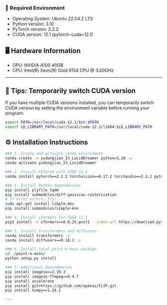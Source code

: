 
### 🚀 Required Environment
- Operating System: Ubuntu 22.04.2 LTS  
- Python version: 3.10  
- PyTorch version: 2.2.2  
- CUDA version: 12.1 (pytorch-cuda=12.1)  
## 🖥️ Hardware Information

- GPU: NVIDIA A100 40GB  
- CPU: Intel(R) Xeon(R) Gold 6154 CPU @ 3.00GHz  

---

## 🔧 Tips: Temporarily switch CUDA version

If you have multiple CUDA versions installed, you can temporarily switch CUDA version by setting the environment variable before running your program:

```bash
export PATH=/usr/local/cuda-12.1/bin:$PATH  
export LD_LIBRARY_PATH=/usr/local/cuda-12.1/lib64:$LD_LIBRARY_PATH
```

## ⚙️ Installation Instructions
```bash
### 1. Create and activate conda environment
conda create -n yudongjian_23_LucidDreamer python=3.10 -y  
conda activate yudongjian_23_LucidDreamer

### 2. Install PyTorch with CUDA 12.1
conda install pytorch==2.2.2 torchvision==0.17.2 torchaudio==2.2.2 pytorch-cuda=12.1 -c pytorch -c nvidia -y

### 3. Install Python dependencies
pip install plyfile tqdm  
pip install submodules/diff-gaussian-rasterization  
# If error occurs, try:  
sudo apt-get install libglm-dev  
pip install submodules/simple-knn

### 4. Install xformers for CUDA 12.1
pip3 install -U xformers==0.0.25.post1 --index-url https://download.pytorch.org/whl/cu121

### 5. Install transformers and diffusers
conda install transformers -y  
conda install diffusers==0.18.2 -y

### 6. Install local point-e-main package
cd ./point-e-main/  
python setup.py install

### 7. Additional dependencies
pip install imageio==2.19.3  
pip install imageio-ffmpeg==0.4.7  
pip install accelerate  
pip install git+https://github.com/openai/CLIP.git  
pip install numpy==1.24.1  

---


